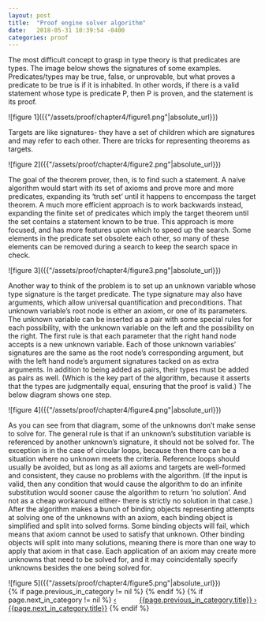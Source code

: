 ```yaml
---
layout: post
title:  "Proof engine solver algorithm"
date:   2018-05-31 10:39:54 -0400
categories: proof
---
```

<p>
The most difficult concept to grasp in type theory is that predicates are types. The image below shows the signatures of some examples. Predicates/types may be true, false, or unprovable, but what proves a predicate to be true is if it is inhabited. In other words, if there is a valid statement whose type is predicate P, then P is proven, and the statement is its proof. 
</p>
![figure 1]({{"/assets/proof/chapter4/figure1.png"|absolute_url}})
<p>
Targets are like signatures- they have a set of children which are signatures and may refer to each other. There are tricks for representing theorems as targets.
</p>
![figure 2]({{"/assets/proof/chapter4/figure2.png"|absolute_url}})
<p>
The goal of the theorem prover, then, is to find such a statement. A naive algorithm would start with its set of axioms and prove more and more predicates, expanding its ‘truth set’ until it happens to encompass the target theorem. A much more efficient approach is to work backwards instead, expanding the finite set of predicates which imply the target theorem until the set contains a statement known to be true. This approach is more focused, and has more features upon which to speed up the search. Some elements in the predicate set obsolete each other, so many of these elements can be removed during a search to keep the search space in check.
</p>
![figure 3]({{"/assets/proof/chapter4/figure3.png"|absolute_url}})
<p>
Another way to think of the problem is to set up an unknown variable whose type signature is the target predicate. The type signature may also have arguments, which allow universal quantification and preconditions. That unknown variable’s root node is either an axiom, or one of its parameters. The unknown variable can be inserted as a pair with some special rules for each possibility, with the unknown variable on the left and the possibility on the right. The first rule is that each parameter that the right hand node accepts is a new unknown variable. Each of those unknown variables’ signatures are the same as the root node’s corresponding argument, but with the left hand node’s argument signatures tacked on as extra arguments. In addition to being added as pairs, their types must be added as pairs as well. (Which is the key part of the algorithm, because it asserts that the types are judgmentally equal, ensuring that the proof is valid.) The below diagram shows one step. 
</p>
![figure 4]({{"/assets/proof/chapter4/figure4.png"|absolute_url}})
<p>
As you can see from that diagram, some of the unknowns don’t make sense to solve for. The general rule is that if an unknown’s substitution variable is referenced by another unknown’s signature, it should not be solved for. The exception is in the case of circular loops, because then there can be a situation where no unknown meets the criteria. Reference loops should usually be avoided, but as long as all axioms and targets are well-formed and consistent, they cause no problems with the algorithm. (If the input is valid, then any condition that would cause the algorithm to do an infinite substitution would sooner cause the algorithm to return ‘no solution’. And not as a cheap workaround either- there is strictly no solution in that case.)
After the algorithm makes a bunch of binding objects representing attempts at solving one of the unknowns with an axiom, each binding object is simplified and split into solved forms. Some binding objects will fail, which means that axiom cannot be used to satisfy that unknown. Other binding objects will split into many solutions, meaning there is more than one way to apply that axiom in that case. Each application of an axiom may create more unknowns that need to be solved for, and it may coincidentally specify unknowns besides the one being solved for. 
</p>
![figure 5]({{"/assets/proof/chapter4/figure5.png"|absolute_url}})


<div>
{% if page.previous_in_category != nil %}
<a href="{{page.previous_in_category.url}}" style="float:right;">{{page.previous_in_category.title}} &#8250;</a>
{% endif %}
{% if page.next_in_category != nil %}
<a href="{{page.next_in_category.url}}" class="float:left;">&#8249; {{page.next_in_category.title}}</a>
{% endif %}
</div>
